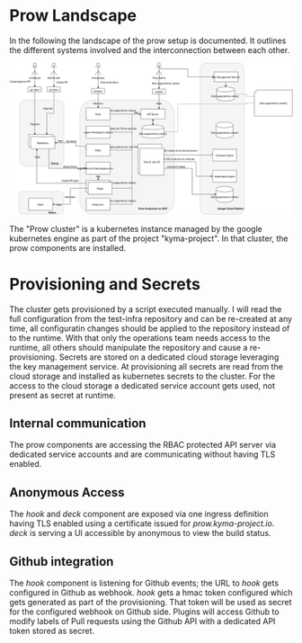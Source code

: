 # Prow Landscape
In the following the landscape of the prow setup is documented. It outlines the different systems involved and the interconnection between each other.

![Landscape overview](assets/landscape.svg)

The "Prow cluster" is a kubernetes instance managed by the google kubernetes engine as part of the project "kyma-project". In that cluster, the prow components are installed.

# Provisioning and Secrets
The cluster gets provisioned by a script executed manually. I will read the full configuration from the test-infra repository and can be re-created at any time, all configuratin changes should be applied to the repository instead of to the runtime. With that only the operations team needs access to the runtime, all others should manipulate the repository and cause a re-provisioning.
Secrets are stored on a dedicated cloud storage leveraging the key management service.
At provisioning all secrets are read from the cloud storage and installed as kubernetes secrets to the cluster. For the access to the cloud storage a dedicated service account gets used, not present as secret at runtime.

## Internal communication
The prow components are accessing the RBAC protected API server via dedicated service accounts and are communicating without having TLS enabled.

## Anonymous Access
The _hook_ and _deck_ component are exposed via one ingress definition having TLS enabled using a certificate issued for _prow.kyma-project.io_. _deck_ is serving a UI accessible by anonymous to view the build status. 

## Github integration
The _hook_ component is listening for Github events; the URL to _hook_ gets configured in Github as webhook. _hook_ gets a hmac token configured which gets generated as part of the provisioning. That token will be used as secret for the configured webhook on Github side.
Plugins will access Github to modify labels of Pull requests using the Github API with a dedicated API token stored as secret.